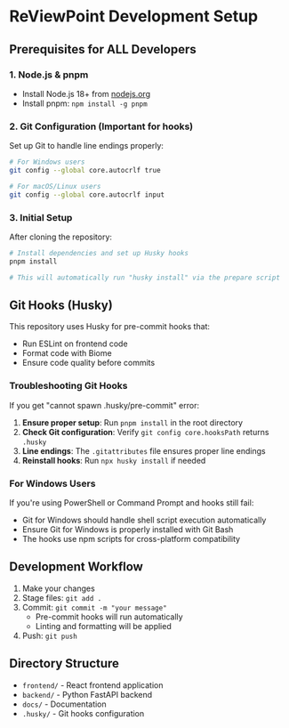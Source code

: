 # ReViewPoint Development Setup

## Prerequisites for ALL Developers

### 1. Node.js & pnpm

- Install Node.js 18+ from [nodejs.org](https://nodejs.org/)
- Install pnpm: `npm install -g pnpm`

### 2. Git Configuration (Important for hooks)

Set up Git to handle line endings properly:

```bash
# For Windows users
git config --global core.autocrlf true

# For macOS/Linux users  
git config --global core.autocrlf input
```

### 3. Initial Setup

After cloning the repository:

```bash
# Install dependencies and set up Husky hooks
pnpm install

# This will automatically run "husky install" via the prepare script
```

## Git Hooks (Husky)

This repository uses Husky for pre-commit hooks that:

- Run ESLint on frontend code
- Format code with Biome
- Ensure code quality before commits

### Troubleshooting Git Hooks

If you get "cannot spawn .husky/pre-commit" error:

1. **Ensure proper setup**: Run `pnpm install` in the root directory
2. **Check Git configuration**: Verify `git config core.hooksPath` returns `.husky`
3. **Line endings**: The `.gitattributes` file ensures proper line endings
4. **Reinstall hooks**: Run `npx husky install` if needed

### For Windows Users

If you're using PowerShell or Command Prompt and hooks still fail:

- Git for Windows should handle shell script execution automatically
- Ensure Git for Windows is properly installed with Git Bash
- The hooks use npm scripts for cross-platform compatibility

## Development Workflow

1. Make your changes
2. Stage files: `git add .`
3. Commit: `git commit -m "your message"`
   - Pre-commit hooks will run automatically
   - Linting and formatting will be applied
4. Push: `git push`

## Directory Structure

- `frontend/` - React frontend application
- `backend/` - Python FastAPI backend
- `docs/` - Documentation
- `.husky/` - Git hooks configuration
